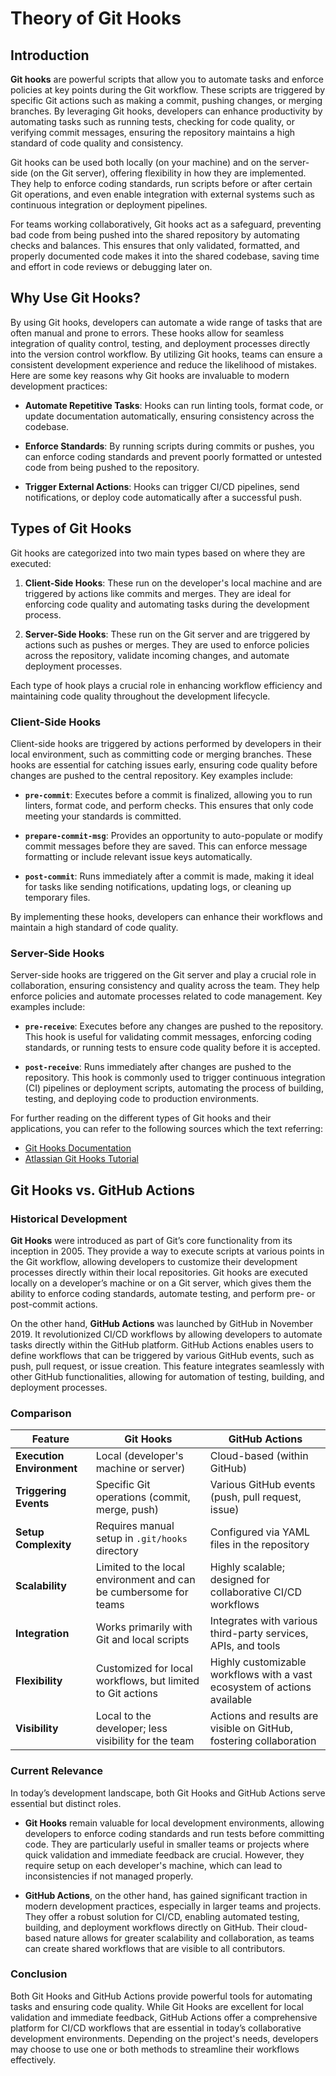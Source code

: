 # Theory of Git Hooks

## Introduction

**Git hooks** are powerful scripts that allow you to automate tasks and enforce policies at key points during the Git workflow. These scripts are triggered by specific Git actions such as making a commit, pushing changes, or merging branches. By leveraging Git hooks, developers can enhance productivity by automating tasks such as running tests, checking for code quality, or verifying commit messages, ensuring the repository maintains a high standard of code quality and consistency.

Git hooks can be used both locally (on your machine) and on the server-side (on the Git server), offering flexibility in how they are implemented. They help to enforce coding standards, run scripts before or after certain Git operations, and even enable integration with external systems such as continuous integration or deployment pipelines.

For teams working collaboratively, Git hooks act as a safeguard, preventing bad code from being pushed into the shared repository by automating checks and balances. This ensures that only validated, formatted, and properly documented code makes it into the shared codebase, saving time and effort in code reviews or debugging later on.

## Why Use Git Hooks?

By using Git hooks, developers can automate a wide range of tasks that are often manual and prone to errors. These hooks allow for seamless integration of quality control, testing, and deployment processes directly into the version control workflow. By utilizing Git hooks, teams can ensure a consistent development experience and reduce the likelihood of mistakes. Here are some key reasons why Git hooks are invaluable to modern development practices:

- **Automate Repetitive Tasks**: Hooks can run linting tools, format code, or update documentation automatically, ensuring consistency across the codebase.

- **Enforce Standards**: By running scripts during commits or pushes, you can enforce coding standards and prevent poorly formatted or untested code from being pushed to the repository.

- **Trigger External Actions**: Hooks can trigger CI/CD pipelines, send notifications, or deploy code automatically after a successful push.

## Types of Git Hooks

Git hooks are categorized into two main types based on where they are executed:

1. **Client-Side Hooks**: These run on the developer's local machine and are triggered by actions like commits and merges. They are ideal for enforcing code quality and automating tasks during the development process.

2. **Server-Side Hooks**: These run on the Git server and are triggered by actions such as pushes or merges. They are used to enforce policies across the repository, validate incoming changes, and automate deployment processes.

Each type of hook plays a crucial role in enhancing workflow efficiency and maintaining code quality throughout the development lifecycle.

### Client-Side Hooks

Client-side hooks are triggered by actions performed by developers in their local environment, such as committing code or merging branches. These hooks are essential for catching issues early, ensuring code quality before changes are pushed to the central repository. Key examples include:

- **`pre-commit`**: Executes before a commit is finalized, allowing you to run linters, format code, and perform checks. This ensures that only code meeting your standards is committed.

- **`prepare-commit-msg`**: Provides an opportunity to auto-populate or modify commit messages before they are saved. This can enforce message formatting or include relevant issue keys automatically.

- **`post-commit`**: Runs immediately after a commit is made, making it ideal for tasks like sending notifications, updating logs, or cleaning up temporary files.

By implementing these hooks, developers can enhance their workflows and maintain a high standard of code quality.

### Server-Side Hooks

Server-side hooks are triggered on the Git server and play a crucial role in collaboration, ensuring consistency and quality across the team. They help enforce policies and automate processes related to code management. Key examples include:

- **`pre-receive`**: Executes before any changes are pushed to the repository. This hook is useful for validating commit messages, enforcing coding standards, or running tests to ensure code quality before it is accepted.

- **`post-receive`**: Runs immediately after changes are pushed to the repository. This hook is commonly used to trigger continuous integration (CI) pipelines or deployment scripts, automating the process of building, testing, and deploying code to production environments.

For further reading on the different types of Git hooks and their applications, you can refer to the following sources which the text referring:

- [Git Hooks Documentation](https://git-scm.com/docs/githooks)  
- [Atlassian Git Hooks Tutorial](https://www.atlassian.com/git/tutorials/git-hooks)

## Git Hooks vs. GitHub Actions

### Historical Development

**Git Hooks** were introduced as part of Git’s core functionality from its inception in 2005. They provide a way to execute scripts at various points in the Git workflow, allowing developers to customize their development processes directly within their local repositories. Git hooks are executed locally on a developer’s machine or on a Git server, which gives them the ability to enforce coding standards, automate testing, and perform pre- or post-commit actions.

On the other hand, **GitHub Actions** was launched by GitHub in November 2019. It revolutionized CI/CD workflows by allowing developers to automate tasks directly within the GitHub platform. GitHub Actions enables users to define workflows that can be triggered by various GitHub events, such as push, pull request, or issue creation. This feature integrates seamlessly with other GitHub functionalities, allowing for automation of testing, building, and deployment processes.

### Comparison

| Feature                  | Git Hooks                                          | GitHub Actions                                      |
|--------------------------|---------------------------------------------------|----------------------------------------------------|
| **Execution Environment**| Local (developer's machine or server)             | Cloud-based (within GitHub)                        |
| **Triggering Events**    | Specific Git operations (commit, merge, push)     | Various GitHub events (push, pull request, issue)  |
| **Setup Complexity**     | Requires manual setup in `.git/hooks` directory   | Configured via YAML files in the repository         |
| **Scalability**          | Limited to the local environment and can be cumbersome for teams | Highly scalable; designed for collaborative CI/CD workflows  |
| **Integration**          | Works primarily with Git and local scripts         | Integrates with various third-party services, APIs, and tools |
| **Flexibility**          | Customized for local workflows, but limited to Git actions | Highly customizable workflows with a vast ecosystem of actions available |
| **Visibility**           | Local to the developer; less visibility for the team | Actions and results are visible on GitHub, fostering collaboration |

### Current Relevance

In today’s development landscape, both Git Hooks and GitHub Actions serve essential but distinct roles.

- **Git Hooks** remain valuable for local development environments, allowing developers to enforce coding standards and run tests before committing code. They are particularly useful in smaller teams or projects where quick validation and immediate feedback are crucial. However, they require setup on each developer's machine, which can lead to inconsistencies if not managed properly.

- **GitHub Actions**, on the other hand, has gained significant traction in modern development practices, especially in larger teams and projects. They offer a robust solution for CI/CD, enabling automated testing, building, and deployment workflows directly on GitHub. Their cloud-based nature allows for greater scalability and collaboration, as teams can create shared workflows that are visible to all contributors.

### Conclusion

Both Git Hooks and GitHub Actions provide powerful tools for automating tasks and ensuring code quality. While Git Hooks are excellent for local validation and immediate feedback, GitHub Actions offer a comprehensive platform for CI/CD workflows that are essential in today’s collaborative development environments. Depending on the project's needs, developers may choose to use one or both methods to streamline their workflows effectively.
